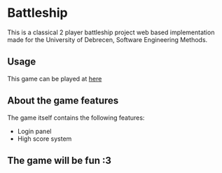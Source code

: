 # Battleship
This is a classical 2 player battleship project web based implementation made for the University of Debrecen, Software Engineering Methods.

## Usage
This game can be played at [here](https://github.com/RootRedhost/Battleship)

## About the game features
The game itself contains the following features:
- Login panel
- High score system

## The game will be  fun :3